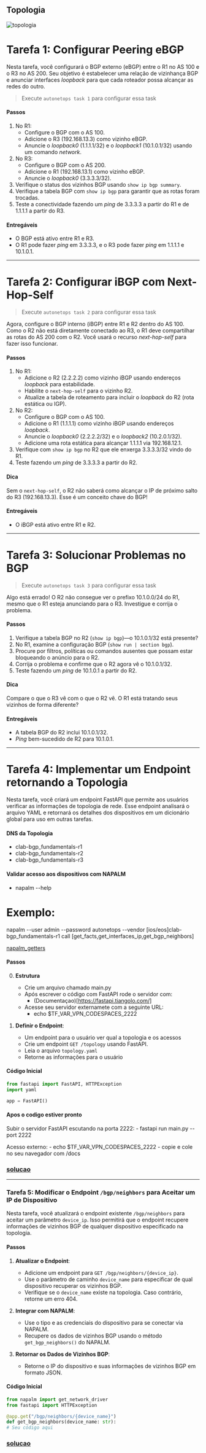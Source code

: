 ## Topologia

![topologia](topology.png)

# Tarefa 1: Configurar Peering eBGP

Nesta tarefa, você configurará o BGP externo (eBGP) entre o R1 no AS 100 e o R3 no AS 200. Seu objetivo é estabelecer uma relação de vizinhança BGP e anunciar interfaces *loopback* para que cada roteador possa alcançar as redes do outro.

> Execute `autonetops task 1` para configurar essa task
#### Passos
1. No R1:
   - Configure o BGP com o AS 100.
   - Adicione o R3 (192.168.13.3) como vizinho eBGP.
   - Anuncie o *loopback0* (1.1.1.1/32) e o *loopback1* (10.1.0.1/32) usando um comando *network*.
2. No R3:
   - Configure o BGP com o AS 200.
   - Adicione o R1 (192.168.13.1) como vizinho eBGP.
   - Anuncie o *loopback0* (3.3.3.3/32).
3. Verifique o status dos vizinhos BGP usando `show ip bgp summary`.
4. Verifique a tabela BGP com `show ip bgp` para garantir que as rotas foram trocadas.
5. Teste a conectividade fazendo um *ping* de 3.3.3.3 a partir do R1 e de 1.1.1.1 a partir do R3.

#### Entregáveis
- O BGP está ativo entre R1 e R3.
- O R1 pode fazer *ping* em 3.3.3.3, e o R3 pode fazer *ping* em 1.1.1.1 e 10.1.0.1.


---
# Tarefa 2: Configurar iBGP com Next-Hop-Self

> Execute `autonetops task 2` para configurar essa task

Agora, configure o BGP interno (iBGP) entre R1 e R2 dentro do AS 100. Como o R2 não está diretamente conectado ao R3, o R1 deve compartilhar as rotas do AS 200 com o R2. Você usará o recurso *next-hop-self* para fazer isso funcionar.

#### Passos
1. No R1:
   - Adicione o R2 (2.2.2.2) como vizinho iBGP usando endereços *loopback* para estabilidade.
   - Habilite o `next-hop-self` para o vizinho R2.
   - Atualize a tabela de roteamento para incluir o *loopback* do R2 (rota estática ou IGP).
2. No R2:
   - Configure o BGP com o AS 100.
   - Adicione o R1 (1.1.1.1) como vizinho iBGP usando endereços *loopback*.
   - Anuncie o *loopback0* (2.2.2.2/32) e o *loopback2* (10.2.0.1/32).
   - Adicione uma rota estática para alcançar 1.1.1.1 via 192.168.12.1.
3. Verifique com `show ip bgp` no R2 que ele enxerga 3.3.3.3/32 vindo do R1.
4. Teste fazendo um *ping* de 3.3.3.3 a partir do R2.

#### Dica
Sem o `next-hop-self`, o R2 não saberá como alcançar o IP de próximo salto do R3 (192.168.13.3). Esse é um conceito chave do BGP!

#### Entregáveis
- O iBGP está ativo entre R1 e R2.

---
# Tarefa 3: Solucionar Problemas no BGP

> Execute `autonetops task 3` para configurar essa task

Algo está errado! O R2 não consegue ver o prefixo 10.1.0.0/24 do R1, mesmo que o R1 esteja anunciando para o R3. Investigue e corrija o problema.

#### Passos
1. Verifique a tabela BGP no R2 (`show ip bgp`)—o 10.1.0.1/32 está presente?
2. No R1, examine a configuração BGP (`show run | section bgp`).
3. Procure por filtros, políticas ou comandos ausentes que possam estar bloqueando o anúncio para o R2.
4. Corrija o problema e confirme que o R2 agora vê o 10.1.0.1/32.
5. Teste fazendo um *ping* de 10.1.0.1 a partir do R2.

#### Dica
Compare o que o R3 vê com o que o R2 vê. O R1 está tratando seus vizinhos de forma diferente?

#### Entregáveis
- A tabela BGP do R2 inclui 10.1.0.1/32.
- *Ping* bem-sucedido de R2 para 10.1.0.1.

---
# Tarefa 4: Implementar um Endpoint retornando a Topologia

Nesta tarefa, você criará um endpoint FastAPI que permite aos usuários verificar as informações de topologia de rede. Esse endpoint analisará o arquivo YAML e retornará os detalhes dos dispositivos em um dicionário global para uso em outras tarefas.

#### DNS da Topologia
 - clab-bgp_fundamentals-r1
 - clab-bgp_fundamentals-r2
 - clab-bgp_fundamentals-r3

#### Validar acesso aos dispositivos com NAPALM
 - napalm --help
 # Exemplo:
   napalm --user admin --password autonetops --vendor [ios/eos]clab-bgp_fundamentals-r1 call [get_facts,get_interfaces_ip,get_bgp_neighbors]

   [napalm_getters](https://napalm.readthedocs.io/en/latest/support/)



#### Passos
0. **Estrutura**
   - Crie um arquivo chamado main.py
   - Após escrever o código com FastAPI rode o servidor com:
     - (Documentaçao)[https://fastapi.tiangolo.com/]
   - Acesse seu servidor externamete com a seguinte URL:
     - echo $TF_VAR_VPN_CODESPACES_2222
     
1. **Definir o Endpoint**:
   - Um endpoint para o usuário ver qual a topologia e os acessos
   - Crie um endpoint `GET /topology` usando FastAPI.
   - Leia o arquivo `topology.yaml`
   - Retorne as informações para o usuário


#### Código Inicial
```python
from fastapi import FastAPI, HTTPException
import yaml

app = FastAPI()
```

#### Apos o codigo estiver pronto
   Subir o servidor FastAPI escutando na porta 2222:
    - fastapi run main.py --port 2222
   
   Acesso externo:
    - echo $TF_VAR_VPN_CODESPACES_2222
    - copie e cole no seu navegador com /docs

### [solucao](../solutions/task4.md)

---
### Tarefa 5: Modificar o Endpoint `/bgp/neighbors` para Aceitar um IP de Dispositivo

Nesta tarefa, você atualizará o endpoint existente `/bgp/neighbors` para aceitar um parâmetro `device_ip`. Isso permitirá que o endpoint recupere informações de vizinhos BGP de qualquer dispositivo especificado na topologia.

#### Passos
1. **Atualizar o Endpoint**:
   - Adicione um endpoint para `GET /bgp/neighbors/{device_ip}`.
   - Use o parâmetro de caminho `device_name` para especificar de qual dispositivo recuperar os vizinhos BGP.
   - Verifique se o `device_name` existe na topologia. Caso contrário, retorne um erro 404.

2. **Integrar com NAPALM**:
   - Use o tipo e as credenciais do dispositivo para se conectar via NAPALM.
   - Recupere os dados de vizinhos BGP usando o método `get_bgp_neighbors()` do NAPALM.

3. **Retornar os Dados de Vizinhos BGP**:
   - Retorne o IP do dispositivo e suas informações de vizinhos BGP em formato JSON.

#### Código Inicial
```python
from napalm import get_network_driver
from fastapi import HTTPException

@app.get("/bgp/neighbors/{device_name}")
def get_bgp_neighbors(device_name: str):
# Seu código aqui
```

### [solucao](../solutions/task5.md)